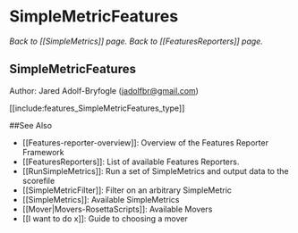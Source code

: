 # SimpleMetricFeatures
*Back to [[SimpleMetrics]] page.*
*Back to [[FeaturesReporters]] page.*

## SimpleMetricFeatures

Author: Jared Adolf-Bryfogle (jadolfbr@gmail.com)

[[include:features_SimpleMetricFeatures_type]]

##See Also

* [[Features-reporter-overview]]: Overview of the Features Reporter Framework
* [[FeaturesReporters]]: List of available Features Reporters.
* [[RunSimpleMetrics]]: Run a set of SimpleMetrics and output data to the scorefile
* [[SimpleMetricFilter]]: Filter on an arbitrary SimpleMetric
* [[SimpleMetrics]]: Available SimpleMetrics
* [[Mover|Movers-RosettaScripts]]: Available Movers
* [[I want to do x]]: Guide to choosing a mover